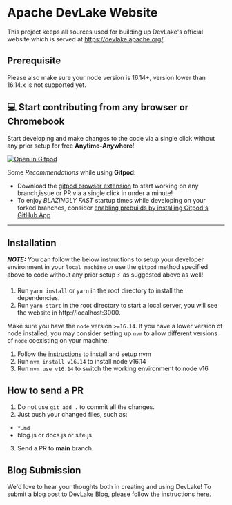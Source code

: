 # Apache DevLake Website

This project keeps all sources used for building up DevLake's official website which is served at https://devlake.apache.org/.

## Prerequisite

Please also make sure your node version is 16.14+, version lower than 16.14.x is not supported yet.
 
## 💻 Start contributing from any browser or Chromebook

 Start developing and make changes to the code via a single click without any prior setup for free **Anytime-Anywhere**!

 [![Open in Gitpod](https://gitpod.io/button/open-in-gitpod.svg)](https://gitpod.io/#https://github.com/apache/incubator-devlake-website)

 Some *Recommendations* while using **Gitpod**:

 - Download the [gitpod browser extension](https://www.gitpod.io/docs/configure/user-settings/browser-extension) to start working on any branch,issue or PR via a single click in under a minute!
 - To enjoy *BLAZINGLY FAST* startup times while developing on your forked branches, consider [enabling prebuilds by installing Gitpod's GitHub App](https://www.gitpod.io/docs/configure/projects/prebuilds/#configuring-prebuilds-manually)

 ---
## Installation

**_NOTE:_** You can follow the below instructions to setup your developer environment in your `local machine` or use the `gitpod` method specified above to code without any prior setup ⚡️ as suggested above as well!

1. Run `yarn install` or `yarn` in the root directory to install the dependencies.
2. Run `yarn start` in the root directory to start a local server, you will see the website in http://localhost:3000.

Make sure you have the `node` version `>=16.14`. If you have a lower version of node installed, you may consider setting up `nvm` to allow different versions of `node` coexisting on your machine.

1. Follow the [instructions](http://nvm.sh) to install and setup nvm
2. Run `nvm install v16.14` to install node v16.14
3. Run `nvm use v16.14` to switch the working environment to node v16

## How to send a PR

1. Do not use `git add .` to commit all the changes.
2. Just push your changed files, such as:
  * `*.md`
  * blog.js or docs.js or site.js
3. Send a PR to **main** branch.

## Blog Submission

We'd love to hear your thoughts both in creating and using DevLake! To submit a blog post to DevLake Blog, please follow the instructions [here](https://devlake.apache.org/community/make-contribution/BlogSubmission/).
